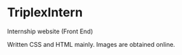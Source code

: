 # TriplexIntern
Internship website (Front End)

Written CSS and HTML mainly.
Images are obtained online.
